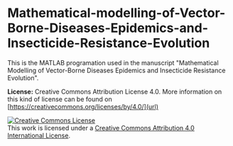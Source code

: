 # Mathematical-modelling-of-Vector-Borne-Diseases-Epidemics-and-Insecticide-Resistance-Evolution

This is the MATLAB programation used in the manuscript "Mathematical Modelling of Vector-Borne Diseases Epidemics and Insecticide Resistance Evolution".

**License:** Creative Commons Attribution License 4.0.
More information on this kind of license can be found on [https://creativecommons.org/licenses/by/4.0/](url)

<a rel="license" href="http://creativecommons.org/licenses/by/4.0/"><img alt="Creative Commons License" style="border-width:0" src="https://i.creativecommons.org/l/by/4.0/88x31.png" /></a><br />This work is licensed under a <a rel="license" href="http://creativecommons.org/licenses/by/4.0/">Creative Commons Attribution 4.0 International License</a>.
